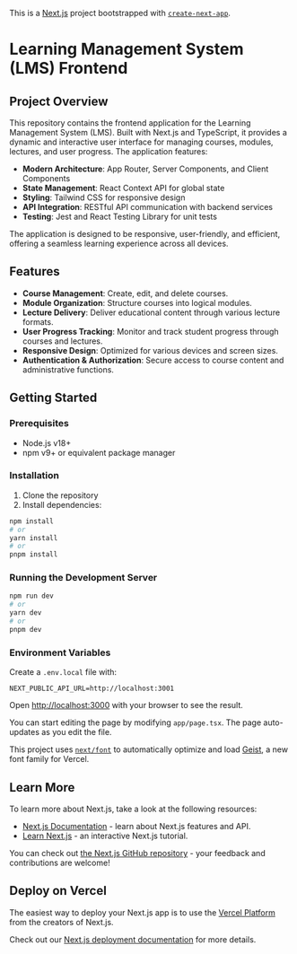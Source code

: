 This is a [Next.js](https://nextjs.org) project bootstrapped with [`create-next-app`](https://nextjs.org/docs/app/api-reference/cli/create-next-app).

# Learning Management System (LMS) Frontend

## Project Overview

This repository contains the frontend application for the Learning Management System (LMS). Built with Next.js and TypeScript, it provides a dynamic and interactive user interface for managing courses, modules, lectures, and user progress. The application features:

- **Modern Architecture**: App Router, Server Components, and Client Components
- **State Management**: React Context API for global state
- **Styling**: Tailwind CSS for responsive design
- **API Integration**: RESTful API communication with backend services
- **Testing**: Jest and React Testing Library for unit tests

The application is designed to be responsive, user-friendly, and efficient, offering a seamless learning experience across all devices.

## Features

- **Course Management**: Create, edit, and delete courses.
- **Module Organization**: Structure courses into logical modules.
- **Lecture Delivery**: Deliver educational content through various lecture formats.
- **User Progress Tracking**: Monitor and track student progress through courses and lectures.
- **Responsive Design**: Optimized for various devices and screen sizes.
- **Authentication & Authorization**: Secure access to course content and administrative functions.

## Getting Started

### Prerequisites
- Node.js v18+
- npm v9+ or equivalent package manager

### Installation
1. Clone the repository
2. Install dependencies:

```bash
npm install
# or
yarn install
# or
pnpm install
```

### Running the Development Server

```bash
npm run dev
# or
yarn dev
# or
pnpm dev
```

### Environment Variables
Create a `.env.local` file with:
```
NEXT_PUBLIC_API_URL=http://localhost:3001
```

Open [http://localhost:3000](http://localhost:3000) with your browser to see the result.

You can start editing the page by modifying `app/page.tsx`. The page auto-updates as you edit the file.

This project uses [`next/font`](https://nextjs.org/docs/app/building-your-application/optimizing/fonts) to automatically optimize and load [Geist](https://vercel.com/font), a new font family for Vercel.

## Learn More

To learn more about Next.js, take a look at the following resources:

- [Next.js Documentation](https://nextjs.org/docs) - learn about Next.js features and API.
- [Learn Next.js](https://nextjs.org/learn) - an interactive Next.js tutorial.

You can check out [the Next.js GitHub repository](https://github.com/vercel/next.js) - your feedback and contributions are welcome!

## Deploy on Vercel

The easiest way to deploy your Next.js app is to use the [Vercel Platform](https://vercel.com/new?utm_medium=default-template&filter=next.js&utm_source=create-next-app&utm_campaign=create-next-app-readme) from the creators of Next.js.

Check out our [Next.js deployment documentation](https://nextjs.org/docs/app/building-your-application/deploying) for more details.
